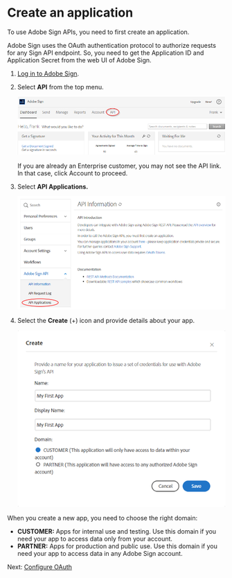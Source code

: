 <!--:navorder: 2-->

# Create an application

To use Adobe Sign APIs, you need to first create an application.

Adobe Sign uses the OAuth authentication protocol to authorize requests for any Sign API endpoint. So, you need to get the Application ID and Application Secret from the web UI of Adobe Sign.  

1. [Log in to Adobe Sign](https://secure.echosign.com/public/login).

2.  Select **API** from the top menu.  

    ![Selecting API access](../img/sign_gstarted_1.png) 
    
    If you are already an Enterprise customer, you may not see the API link. In that case, click Account to proceed.

3. Select **API Applications.**  

    ![Selecting API Applications](../img/sign_gstarted_2.png)  

4. Select the **Create** (+) icon and provide details about your app.  

    ![Creating a new app](../img/sign_gstarted_3.png)

When you create a new app, you need to choose the right domain:

- **CUSTOMER:**  Apps for internal use and testing. Use this domain if you need your app to access data only from your account.
- **PARTNER:**  Apps for production and public use. Use this domain if you need your app to access data in any Adobe Sign account.

Next: [Configure OAuth](configure_oauth.md)

